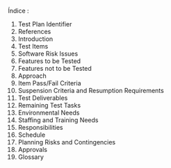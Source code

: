 



Índice :


1) Test Plan Identifier
2) References
3) Introduction
4) Test Items
5) Software Risk Issues
6) Features to be Tested
7) Features not to be Tested
8) Approach
9) Item Pass/Fail Criteria
10) Suspension Criteria and Resumption Requirements
11) Test Deliverables
12) Remaining Test Tasks
13) Environmental Needs
14) Staffing and Training Needs
15) Responsibilities
16) Schedule
17) Planning Risks and Contingencies
18) Approvals
19) Glossary
